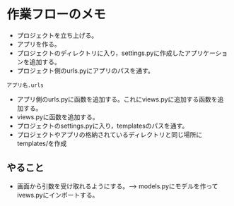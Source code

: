 # 作業フローのメモ

- プロジェクトを立ち上げる。
- アプリを作る。
- プロジェクトのディレクトリに入り，settings.pyに作成したアプリケーションを追加する。
- プロジェクト側のurls.pyにアプリのパスを通す。

```python3
アプリ名.urls
```
- アプリ側のurls.pyに函数を追加する。これにviews.pyに追加する函数を追加する。
- views.pyに函数を追加する。
- プロジェクトのsettings.pyに入り，templatesのパスを通す。
- プロジェクトやアプリの格納されているディレクトリと同じ場所にtemplates/を作成

## やること
- 画面から引数を受け取れるようにする。--> models.pyにモデルを作ってivews.pyにインポートする。
